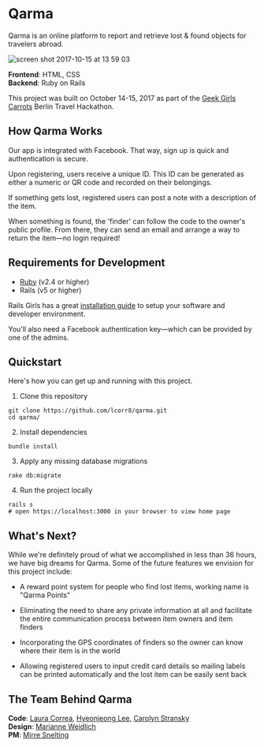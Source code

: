 # Qarma

Qarma is an online platform to report and retrieve lost & found objects for travelers abroad.

<!-- GIF? -->
![screen shot 2017-10-15 at 13 59 03](https://user-images.githubusercontent.com/26869552/31584567-0e96c792-b1b1-11e7-961f-131e7d0220f3.png)

**Frontend**: HTML, CSS <br>
**Backend**: Ruby on Rails

This project was built on October 14-15, 2017 as part of the [Geek Girls Carrots](http://www.hacklikeagirl.co/) Berlin Travel Hackathon.

## How Qarma Works
Our app is integrated with Facebook. That way, sign up is quick and authentication is secure.

<!-- Image? -->

Upon registering, users receive a unique ID. This ID can be generated as either a numeric or QR code and recorded on their belongings.

<!-- Image? -->

If something gets lost, registered users can post a note with a description of the item.

<!-- Image? -->

When something is found, the 'finder' can follow the code to the owner's public profile. From there, they can send an email and arrange a way to return the item—no login required!

<!-- Image? -->

## Requirements for Development
* [Ruby](http://www.ruby-lang.org/en/) (v2.4 or higher)
* Rails (v5 or higher)

Rails Girls has a great [installation guide](http://guides.railsgirls.com/install) to setup your software and developer environment.

You'll also need a Facebook authentication key—which can be provided by one of the admins.

## Quickstart
Here's how you can get up and running with this project.

1. Clone this repository
```
git clone https://github.com/lcorr8/qarma.git
cd qarma/
```

2. Install dependencies
```
bundle install
```

3. Apply any missing database migrations
```
rake db:migrate
```

4. Run the project locally
```
rails s
# open https://localhost:3000 in your browser to view home page
```

## What's Next?
While we're definitely proud of what we accomplished in less than 36 hours, we have big dreams for Qarma. Some of the future features we envision for this project include:

* A reward point system for people who find lost items, working name is "Qarma Points"

* Eliminating the need to share any private information at all and facilitate the entire communication process between item owners and item finders

* Incorporating the GPS coordinates of finders so the owner can know where their item is in the world

* Allowing registered users to input credit card details so mailing labels can be printed automatically and the lost item can be easily sent back

## The Team Behind Qarma
**Code**: [Laura Correa](https://github.com/lcorr8), [Hyeonjeong Lee](https://github.com/trander), [Carolyn Stransky](https://github.com/carolstran)<br>
**Design**: [Marianne Weidlich](https://github.com/Triluna)<br>
**PM**: [Mirre Snelting](https://github.com/mirre777)
